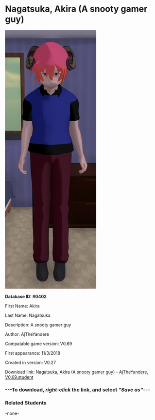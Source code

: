 # Nagatsuka, Akira (A snooty gamer guy)

<img src="../../Files/Images/Nagatsuka, Akira (A snooty gamer guy).png" title="Nagatsuka, Akira (A snooty gamer guy) - AjTheYandere, V0.69">

**Database ID: #0402**

First Name: Akira

Last Name: Nagatsuka

Description: A snooty gamer guy

Author: AjTheYandere

Compatable game version: V0.69

First appearance: 11/3/2018

Created in version: V0.27

Download link: <a href="https://raw.githubusercontent.com/Arbiter1223/Daigaku-Gurashi-Custom-Students/master/Files/Student%20Files/Nagatsuka%2C%20Akira%20(A%20snooty%20gamer%20guy)%20-%20AjTheYandere%2C%20V0.69.student">Nagatsuka, Akira (A snooty gamer guy) - AjTheYandere, V0.69.student</a>

### ---**To download, _right-click_ the link, and select _"Save as"_**---

### Related Students

-none-
